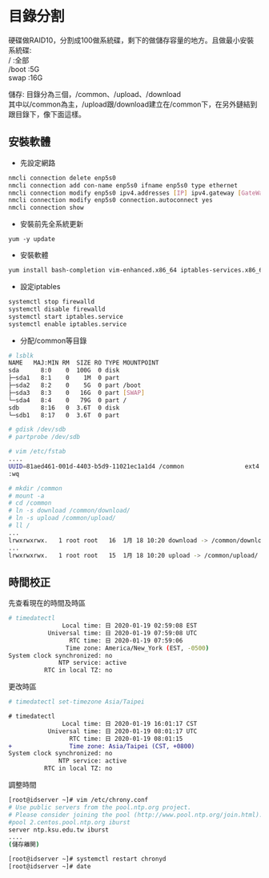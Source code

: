 # 目錄分割
硬碟做RAID10，分割成100做系統碟，剩下的做儲存容量的地方。且做最小安裝  
系統碟:  
/ :全部  
/boot :5G  
swap :16G  

儲存:
目錄分為三個，/common、/upload、/download  
其中以/common為主，/upload跟/download建立在/common下，在另外鏈結到跟目錄下，像下面這樣。

## 安裝軟體  
* 先設定網路  
```bash
nmcli connection delete enp5s0
nmcli connection add con-name enp5s0 ifname enp5s0 type ethernet
nmcli connection modify enp5s0 ipv4.addresses [IP] ipv4.gateway [GateWay] ipv4.dns [DNS] ipv4.method manual
nmcli connection modify enp5s0 connection.autoconnect yes
nmcli connection show
```

* 安裝前先全系統更新
```
yum -y update
```

* 安裝軟體
```bash
yum install bash-completion vim-enhanced.x86_64 iptables-services.x86_64 wget tar gdisk net-tools
```

* 設定iptables  
```bash
systemctl stop firewalld
systemctl disable firewalld
systemctl start iptables.service
systemctl enable iptables.service
```

* 分配/common等目錄  
```bash
# lsblk
NAME   MAJ:MIN RM  SIZE RO TYPE MOUNTPOINT
sda      8:0    0  100G  0 disk
├─sda1   8:1    0    1M  0 part
├─sda2   8:2    0    5G  0 part /boot
├─sda3   8:3    0   16G  0 part [SWAP]
└─sda4   8:4    0   79G  0 part /
sdb      8:16   0  3.6T  0 disk
└─sdb1   8:17   0  3.6T  0 part

# gdisk /dev/sdb
# partprobe /dev/sdb

# vim /etc/fstab
....
UUID=81aed461-001d-4403-b5d9-11021ec1a1d4 /common                 ext4    defaults        0 0
:wq

# mkdir /common
# mount -a
# cd /common
# ln -s download /common/download/
# ln -s upload /common/upload/
# ll /
...
lrwxrwxrwx.   1 root root   16  1月 18 10:20 download -> /common/download
...
lrwxrwxrwx.   1 root root   15  1月 18 10:20 upload -> /common/upload/
```

## 時間校正
先查看現在的時間及時區  
```bash
# timedatectl
               Local time: 日 2020-01-19 02:59:08 EST
           Universal time: 日 2020-01-19 07:59:08 UTC
                 RTC time: 日 2020-01-19 07:59:06
                Time zone: America/New_York (EST, -0500)
System clock synchronized: no
              NTP service: active
          RTC in local TZ: no
```

更改時區  
```bash
# timedatectl set-timezone Asia/Taipei
```
```diff
# timedatectl
               Local time: 日 2020-01-19 16:01:17 CST
           Universal time: 日 2020-01-19 08:01:17 UTC
                 RTC time: 日 2020-01-19 08:01:15
+                Time zone: Asia/Taipei (CST, +0800)
System clock synchronized: no
              NTP service: active
          RTC in local TZ: no
```

調整時間  
```bash
[root@idserver ~]# vim /etc/chrony.conf
# Use public servers from the pool.ntp.org project.
# Please consider joining the pool (http://www.pool.ntp.org/join.html).
#pool 2.centos.pool.ntp.org iburst
server ntp.ksu.edu.tw iburst
....
(儲存離開)

[root@idserver ~]# systemctl restart chronyd
[root@idserver ~]# date
```
























